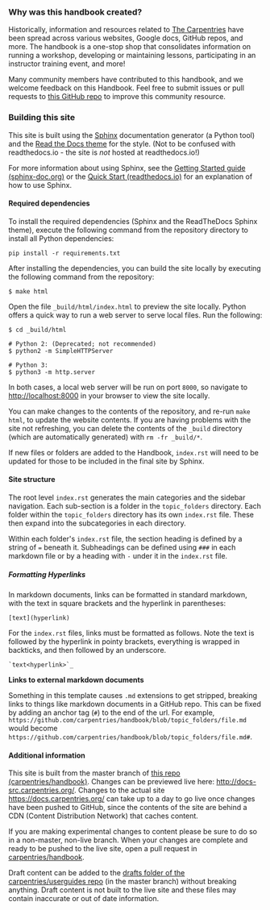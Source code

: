 ### Why was this handbook created?

Historically, information and resources related to [The Carpentries](https://carpentries.org/) have been spread across various websites, Google docs, GitHub repos, and more. The handbook is a one-stop shop that consolidates information on running a workshop, developing or maintaining lessons, participating in an instructor training event, and more! 

Many community members have contributed to this handbook, and we welcome feedback on this Handbook. Feel free to submit issues or pull requests to [this GitHub repo](https://github.com/carpentries/handbook/) to improve this community resource.


### Building this site

This site is built using the [Sphinx](http://www.sphinx-doc.org/en/stable/) documentation generator (a Python tool) and the [Read the Docs theme](https://github.com/rtfd/sphinx_rtd_theme) for the style. (Not to be confused with readthedocs.io - the site is _not_ hosted at readthedocs.io!) 

For more information about using Sphinx, see the [Getting Started guide (sphinx-doc.org)](http://www.sphinx-doc.org/en/stable/usage/quickstart.html) or the [Quick Start (readthedocs.io)](https://docs.readthedocs.io/en/latest/intro/getting-started-with-sphinx.html#quick-start) for an explanation of how to use Sphinx.

#### Required dependencies

To install the required dependencies (Sphinx and the ReadTheDocs Sphinx theme), execute the following command from the repository directory to install all Python dependencies:

```
pip install -r requirements.txt 
```

After installing the dependencies, you can build the site locally by executing the following command from the repository:

```
$ make html
```

Open the file `_build/html/index.html` to preview the site locally. Python offers a quick way to run a web server to serve local files. Run the following:

```
$ cd _build/html

# Python 2: (Deprecated; not recommended)
$ python2 -m SimpleHTTPServer

# Python 3:
$ python3 -m http.server
```

In both cases, a local web server will be run on port `8000`, so navigate to <http://localhost:8000> in your browser to view the site locally.

You can make changes to the contents of the repository, and re-run `make html`, to update the website contents. If you are having problems with the site not refreshing, you can delete the contents of the `_build` directory (which are automatically generated) with `rm -fr _build/*`.

If new files or folders are added to the Handbook, `index.rst` will need to be updated for those to be included in the final site by Sphinx.

#### Site structure

The root level `index.rst` generates the main categories and the sidebar navigation.  Each sub-section is a folder in the `topic_folders` directory. Each folder within the `topic_folders` directory has its own `index.rst` file. These then expand into the subcategories in each directory.

Within each folder's `index.rst` file, the section heading is defined by a string of  `=` beneath it. Subheadings can be defined using `###` in each markdown file or by a heading with `-` under it in the `index.rst` file.

##### Formatting Hyperlinks

In markdown documents, links can be formatted in standard markdown, with the text in square brackets and the hyperlink in parentheses: 

```
[text](hyperlink)
```

For the `index.rst` files, links must be formatted as follows. Note the text is followed by the hyperlink in pointy brackets, everything is wrapped in backticks, and then followed by an underscore.

```
`text<hyperlink>`_

```

**Links to external markdown documents**

Something in this template causes `.md` extensions to get stripped, breaking links to things like markdown documents in a GitHub repo.  This can be fixed by adding an anchor tag (`#`) to the end of the url.  For example, `https://github.com/carpentries/handbook/blob/topic_folders/file.md` would become `https://github.com/carpentries/handbook/blob/topic_folders/file.md#`. 


#### Additional information

This site is built from the master branch of [this repo (carpentries/handbook)](https://github.com/carpentries/handbook/). Changes can be previewed live here: <http://docs-src.carpentries.org/>.  Changes to the actual site <https://docs.carpentries.org/>  can take up to a day to go live once changes have been pushed to GitHub, since the contents of the site are behind a CDN (Content Distribution Network) that caches content.

If you are making experimental changes to content please be sure to do so in a non-master, non-live branch. When your changes are complete and ready to be pushed to the live site, open a pull request in [carpentries/handbook](https://github.com/carpentries/handbook).

Draft content can be added to the [drafts folder of the carpentries/userguides repo](https://github.com/carpentries/usersguides/tree/master/drafts) (in the master branch) without breaking anything. Draft content is not built to the live site and these files may contain inaccurate or out of date information.
